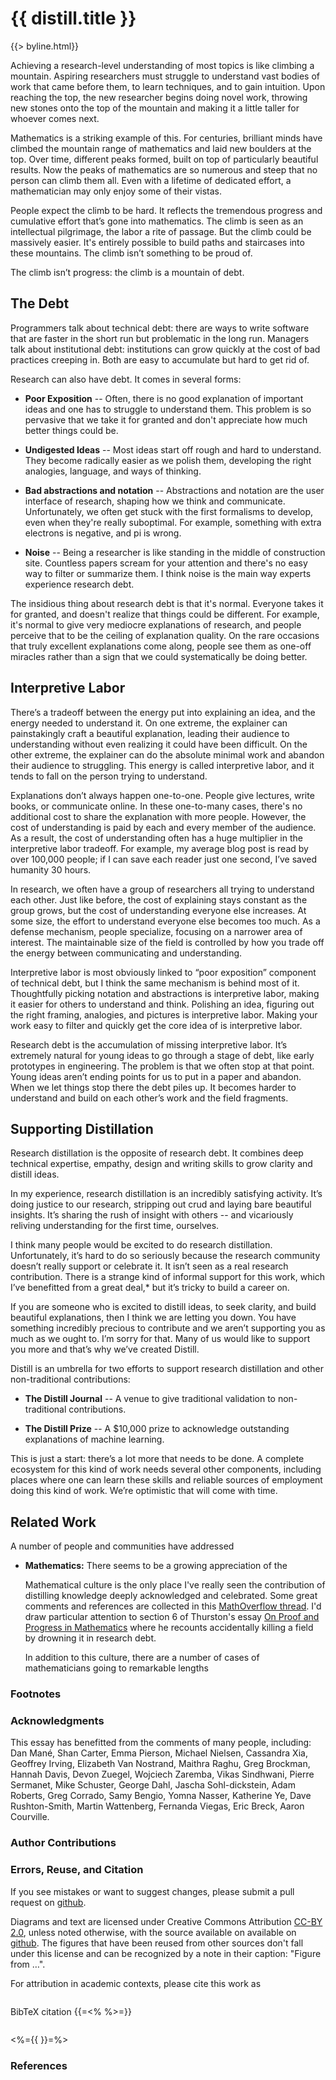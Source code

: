 <script src="assets/d3.min.js"></script>

<style>
d-fn {
  display: none;
}
sup, sub {
  vertical-align: baseline;
  position: relative;
  top: -0.4em;
}
sub {
  top: 0.4em;
}
.post p sup a, .post ul sup a {
  background-image: none;
  text-decoration: none;
  margin-left: 2px;
  margin-right: 4px;
  font-weight: bold;
  font-size: 90%;
  color: #77A;
}
</style>

<h1>{{ distill.title }}</h1>
{{> byline.html}}

Achieving a research-level understanding of most topics is like climbing a mountain. Aspiring researchers must struggle to understand vast bodies of work that came before them, to learn techniques, and to gain intuition. Upon reaching the top, the new researcher begins doing novel work, throwing new stones onto the top of the mountain and making it a little taller for whoever comes next.

Mathematics is a striking example of this. For centuries, brilliant minds have climbed the mountain range of mathematics and laid new boulders at the top. Over time, different peaks formed, built on top of particularly beautiful results. Now the peaks of mathematics are so numerous and steep that no person can climb them all. Even with a lifetime of dedicated effort, a mathematician may only enjoy some of their vistas.

People expect the climb to be hard. It reflects the tremendous progress and cumulative effort that’s gone into mathematics. The climb is seen as an intellectual pilgrimage, the labor a rite of passage. But the climb could be massively easier. It's entirely possible to build paths and staircases into these mountains.<d-fn>That is, really outstanding tutorials, reviews, textbooks, and so on.</d-fn> The climb isn’t something to be proud of.

<!--... Ideas could be tens, perhaps hundreds, of times easier to understand. The climb isn’t something to be proud of.-->

The climb isn’t progress: the climb is a mountain of debt.




The Debt
--------

Programmers talk about technical debt: there are ways to write software that are faster in the short run but problematic in the long run. Managers talk about institutional debt: institutions can grow quickly at the cost of bad practices creeping in. Both are easy to accumulate but hard to get rid of.

Research can also have debt. It comes in several forms:

* **Poor Exposition** -- Often, there is no good explanation of important ideas and one has to struggle to understand them. This problem is so pervasive that we take it for granted and don't appreciate how much better things could be.

<!--Poor exposition is one of the most visible and pervasive forms of research debt (much like poor documentation in technical debt). Explanations of core ideas don’t exist or are hard to follow. The situation is often so bad that we don’t realize exposition could be much better: we accept rope ladders when we could make elevators.-->

* **Undigested Ideas** -- Most ideas start off rough and hard to understand. They become radically easier as we polish them, developing the right analogies, language, and ways of thinking.


<!--Often ideas start off very rough and hard to understand and become radically easier as we polish them, developing the right analogies, language, visualizations and abstractions. For example, at one point calculus was something that only geniuses could understand, but we now teach it in high school: something changed, and I don’t think it was us.<d-fn>This form of debt seems particularly tragic, because I think people frequently have a much more digested version of the idea in their heads. Unfortunately, they don't communicate it except in personal conversations because it is often hard to communicate and fragile. (An additional challenge is that people often have intuitions they know aren’t 100% right, even though they are useful.) The result is that everyone needs to repolish the ideas for themselves, and the ideas aren’t progressively refined.</d-fn>-->

* **Bad abstractions and notation** -- Abstractions and notation are the user interface of research, shaping how we think and communicate. Unfortunately, we often get stuck with the first formalisms to develop, even when they're really suboptimal.  For example, something with extra electrons is negative, and pi is wrong.

<!--* **Bad abstractions and notation** -- Abstractions and notation are the user interface of research. When ideas first develop, formalisms develop with them, for communication and researchers’ own thoughts. These initial formalisms tend to be far from optimal but we often get stuck with them. For example, something with extra electrons negative, and pi is wrong.-->

<!--* **Bad definitions, abstractions, and notation** -- Formalisms like abstractions and notation are the user interface of research. When ideas first develop, formalisms develop with them, for communication and researchers’ own thoughts. These initial formalisms are often far from the best possible ones. Better formalisms arise over time, from general refinement of ideas, deliberate work on the formalism, or opportunities in new media. Unfortunately, poor formalisms are extremely persistent, even once better ones are found.<d-fn>One reason bad formalisms persist is that the switching costs are high, but there’s another, subtler reason. Becoming an expert in a field causes the formalisms to become part of you, in the same way language is. When one sees new formalisms, they often feel worse: you’re not fluent in the new notation, so it feels clunky, and you’ve learned to cope with any shortcomings of your familiar formalism that it fixes. Even genuine, significant improvements may seem minor or unimportant to an expert. Sadly, it’s the novice who faces the brunt of the cost.</d-fn> For example: something with extra electrons is negative, pi is wrong, and topology is better defined in terms of closure.-->

<!--* **Unavailable Tools**  -- Whether you are a student programming for the first time, or an expert trying to reproduce an experiment, being able to easily dive into topics and get your hands dirty is critical. Availability of tools makes it easier to learn because people can test their mental models.<d-fn>Rapid feedback is a documentation all of its own, and quick results are an incredible motivation</d-fn> It also facilitates the reproduction of results and the translation of research into application. Sadly, these tools are often not public, or the public versions are unusable.-->

* **Noise** -- Being a researcher is like standing in the middle of construction site. Countless papers scream for your attention and there's no easy way to filter or summarize them.<d-fn>Because most work is explained poorly, it takes a lot of energy to understand each piece of work. For many papers, I want a simple one sentence explanation of it, but need to fight with it to get that sentence. Because the simplest way to get the attention of interested parties is to get everyone’s attention, we get flooded with work. Because we incentivize people being “prolific,” we get flooded with a lot of work…</d-fn> I think noise is the main way experts experience research debt.


<!--* **Noise** -- If becoming a researcher is like climbing a mountain, being a researcher is often like standing in the middle of construction site: loud. When hundreds of papers are published each day, with no easy way to filter or summarize them, the energy needed to keep up with a field is too high.<d-fn>Because most work is explained poorly, it takes a lot of energy to understand each piece of work. For many papers, I want a simple one sentence explanation of it, but need to fight with it to get that sentence. Because the simplest way to get the attention of interested parties is to get everyone’s attention, we get flooded with work. Because we incentivize people being “prolific,” we get flooded with a lot of work…</d-fn> I think noise is the main way experts experience research debt.-->

The insidious thing about research debt is that it's normal. Everyone takes it for granted, and doesn't realize that things could be different. For example, it's normal to give very mediocre explanations of research, and people perceive that to be the ceiling of explanation quality. On the rare occasions that truly excellent explanations come along, people see them as one-off miracles rather than a sign that we could systematically be doing better.

<!--These problems arise from trading short term gains for long term costs, much like technical debt. However, research debt is different in two important ways. Firstly, it’s hard to see because it so incredibly pervasive. Secondly, the cost of the debt primarily falls on other people, especially newcomers, in the form of interpretive labor. -->


Interpretive Labor
------------------

There’s a tradeoff between the energy put into explaining an idea, and the energy needed to understand it. On one extreme, the explainer can painstakingly craft a beautiful explanation, leading their audience to understanding without even realizing it could have been difficult. On the other extreme, the explainer can do the absolute minimal work and abandon their audience to struggling. This energy is called interpretive labor, and it tends to fall on the person trying to understand.

Explanations don’t always happen one-to-one. People give lectures, write books, or communicate online. In these one-to-many cases, there's no additional cost to share the explanation with more people. However, the cost of understanding is paid by each and every member of the audience. As a result, the cost of understanding often has a huge multiplier in the interpretive labor tradeoff.<d-fn>More formally, if N people are trying to understand each other, it takes each one O(1) effort to write an explanation of their ideas but O(N) effort to understand each of the other N-1 people's ideas. The result is that energy cost looks like O(a + bN) where a and b are coefficients for the trade off between energy on the explanation side and energy on the understanding side. That is a is the energy spent on explaining and b is the corresponding effort needed to understand.</d-fn>  For example, my average blog post is read by over 100,000 people; if I can save each reader just one second, I’ve saved humanity 30 hours.<d-fn>In some sense, this suggests I should be willing to spend 14 hours to save one second. I don’t go that far, but I do try to keep it in mind.</d-fn>

In research, we often have a group of researchers all trying to understand each other. Just like before, the cost of explaining stays constant as the group grows, but the cost of understanding everyone else increases. At some size, the effort to understand everyone else becomes too much. As a defense mechanism, people specialize, focusing on a narrower area of interest. The maintainable size of the field is controlled by how you trade off the energy between communicating and understanding.

Interpretive labor is most obviously linked to “poor exposition” component of technical debt, but I think the same mechanism is behind most of it. Thoughtfully picking notation and abstractions is interpretive labor, making it easier for others to understand and think. Polishing an idea, figuring out the right framing, analogies, and pictures is interpretive labor. <!--Open sourcing clean code instead of just sketching something in a paper is interpretive labor.--> Making your work easy to filter and quickly get the core idea of is interpretive labor.

<!--Research debt is progressive piling on of interpretive labor. It saves individual researchers’ energy, at the cost of making it harder for the community to understand and build on their work, fragmenting the field.-->

Research debt is the accumulation of missing interpretive labor. It’s extremely natural for young ideas to go through a stage of debt, like early prototypes in engineering. The problem is that we often stop at that point. Young ideas aren’t ending points for us to put in a paper and abandon. When we let things stop there the debt piles up. It becomes harder to understand and build on each other’s work and the field fragments.


Supporting Distillation
-----------------------

Research distillation is the opposite of research debt. It combines deep technical expertise, empathy, design and writing skills to grow clarity and distill ideas.

In my experience, research distillation is an incredibly satisfying activity. It’s doing justice to our research, stripping out crud and laying bare beautiful insights. It’s sharing the rush of insight with others -- and vicariously reliving understanding for the first time, ourselves.

I think many people would be excited to do research distillation. Unfortunately, it’s hard to do so seriously because the research community doesn’t really support or celebrate it. It isn’t seen as a real research contribution. There is a strange kind of informal support for this work, which I’ve benefitted from a great deal,* but it’s tricky to build a career on.

If you are someone who is excited to distill ideas, to seek clarity, and build beautiful explanations, then I think we are letting you down. You have something incredibly precious to contribute and we aren’t supporting you as much as we ought to. I’m sorry for that. Many of us would like to support you more and that’s why we’ve created Distill.

Distill is an umbrella for two efforts to support research distillation and other non-traditional contributions:

* **The Distill Journal** -- A venue to give traditional validation to non-traditional contributions.

* **The Distill Prize** -- A $10,000 prize to acknowledge outstanding explanations of machine learning.




This is just a start: there’s a lot more that needs to be done. A complete ecosystem for this kind of work needs several other components, including places where one can learn these skills and reliable sources of employment doing this kind of work. We’re optimistic that will come with time.


Related Work
-------------

A number of people and communities have addressed

* **Mathematics:** There seems to be a growing appreciation of the


  Mathematical culture is the only place I've really seen the contribution of distilling knowledge deeply acknowledged and celebrated. Some great comments and references are collected in this [MathOverflow thread](http://mathoverflow.net/questions/43690/whats-a-mathematician-to-do). I'd draw particular attention to section 6 of Thurston's essay [On Proof and Progress in Mathematics](https://arxiv.org/pdf/math/9404236v1.pdf) where he recounts accidentally killing a field by drowning it in research debt.

  In addition to this culture, there are a number of cases of mathematicians going to remarkable lengths

<!-- <p style="padding-left: 40px;">*Within a couple of years, a dramatic evacuation of the field started to take place...  I was killing the field. <br> <br>
The results I proved ... were documented in a conventional, formidable mathematician’s style...  This created a high entry barrier: I think many graduate students and mathematicians were discouraged that it was hard to learn and understand the proofs of key theorems.*</p> -->




<section class="appendix">

  <h3>Footnotes</h3>

  <d-fn-list></d-fn-list>


  <h3>Acknowledgments</h3>
  <p>This essay has benefitted from the comments of many people, including: Dan Mané, Shan Carter, Emma Pierson, Michael Nielsen, Cassandra Xia, Geoffrey Irving, Elizabeth Van Nostrand, Maithra Raghu, Greg Brockman, Hannah Davis, Devon Zuegel, Wojciech Zaremba, Vikas Sindhwani, Pierre Sermanet, Mike Schuster, George Dahl, Jascha Sohl-dickstein, Adam Roberts, Greg Corrado, Samy Bengio, Yomna Nasser, Katherine Ye, Dave Rushton-Smith, Martin Wattenberg, Fernanda Viegas, Eric Breck,	Aaron Courville. </p>


  <h3>Author Contributions</h3>

  <h3 id="citation">Errors, Reuse, and Citation</h3>
  <p>If you see mistakes or want to suggest changes, please submit a pull request on <a href="{{{distill.github}}}">github</a>.
  <p>Diagrams and text are licensed under Creative Commons Attribution <a href="https://creativecommons.org/licenses/by/2.0/">CC-BY 2.0</a>, unless noted otherwise, with the source available on available on <a href="{{{distill.github}}}">github</a>. The figures that have been reused from other sources don't fall under this license and can be recognized by a note in their caption: "Figure from …".
  <p>For attribution in academic contexts, please cite this work as
  <pre class="citation"></pre>
  <p>BibTeX citation
  {{=<% %>=}}
<pre class="citation"></pre>

  <%={{ }}=%>
  <h3>References</h3>
  <ul class="references">

  </ul>

</section>




<script>
function process_d_fns() {
  var fns = window.document.getElementsByTagName("d-fn");
  fns = Object.keys(fns).map(k => fns[k]);
  var fn_content = [];

  // Deal with each footnote.
  fns.forEach((e,n) => {
    fn_content.push(e.innerHTML);
    var sup = window.document.createElement("sup");
    n = (n+1)+"";
    sup.innerHTML = "<a href=\"#fn-"+n+"\" id=\"fn-ref-"+n+"\" >"+n+"</a>";
    e.parentNode.replaceChild(sup, e);
  });

  // Render footnotes at bottom
  var fn_list = window.document.getElementsByTagName("d-fn-list")[0];
  var ol = window.document.createElement("ol");
  fn_list.parentNode.replaceChild(ol, fn_list);
  fn_content.forEach((content, n) => {
    var li = window.document.createElement("li");
    li.innerHTML = "<a id=\"fn-"+(n+1)+"\"></a>" + content;
    ol.appendChild(li);
    ol.appendChild(window.document.createElement("br"));
  });

}

process_d_fns();
</script>
